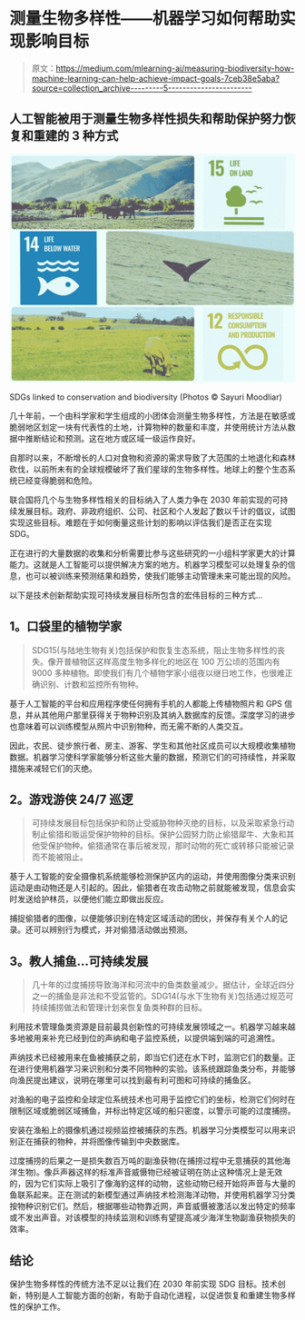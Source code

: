 # 测量生物多样性——机器学习如何帮助实现影响目标

> 原文：<https://medium.com/mlearning-ai/measuring-biodiversity-how-machine-learning-can-help-achieve-impact-goals-7ceb38e5aba?source=collection_archive---------5----------------------->

## 人工智能被用于测量生物多样性损失和帮助保护努力恢复和重建的 3 种方式

![](img/4c0b8dc39408415ab75d9488a8e01907.png)

SDGs linked to conservation and biodiversity (Photos © Sayuri Moodliar)

几十年前，一个由科学家和学生组成的小团体会测量生物多样性，方法是在敏感或脆弱地区划定一块有代表性的土地，计算物种的数量和丰度，并使用统计方法从数据中推断结论和预测。这在地方或区域一级运作良好。

自那时以来，不断增长的人口对食物和资源的需求导致了大范围的土地退化和森林砍伐，以前所未有的全球规模破坏了我们星球的生物多样性。地球上的整个生态系统已经变得脆弱和危险。

联合国将几个与生物多样性相关的目标纳入了人类力争在 2030 年前实现的可持续发展目标。政府、非政府组织、公司、社区和个人发起了数以千计的倡议，试图实现这些目标。难题在于如何衡量这些计划的影响以评估我们是否正在实现 SDG。

正在进行的大量数据的收集和分析需要比参与这些研究的一小组科学家更大的计算能力。这就是人工智能可以提供解决方案的地方。机器学习模型可以处理复杂的信息，也可以被训练来预测结果和趋势，使我们能够主动管理未来可能出现的风险。

以下是技术创新帮助实现可持续发展目标所包含的宏伟目标的三种方式…

## **1。口袋里的植物学家**

> SDG15(与陆地生物有关)包括保护和恢复生态系统，阻止生物多样性的丧失。像开普植物区这样高度生物多样化的地区在 100 万公顷的范围内有 9000 多种植物。即使我们有几个植物学家小组夜以继日地工作，也很难正确识别、计数和监控所有物种。

基于人工智能的平台和应用程序使任何拥有手机的人都能上传植物照片和 GPS 信息，并从其他用户那里获得关于物种识别及其纳入数据库的反馈。深度学习的进步也意味着可以训练模型从照片中识别物种，而无需不断的人类交互。

因此，农民、徒步旅行者、房主、游客、学生和其他社区成员可以大规模收集植物数据。机器学习使科学家能够分析这些大量的数据，预测它们的可持续性，并采取措施来减轻它们的灭绝。

## **2。游戏游侠 24/7 巡逻**

> 可持续发展目标包括保护和防止受威胁物种灭绝的目标，以及采取紧急行动制止偷猎和贩运受保护物种的目标。保护公园努力防止偷猎犀牛、大象和其他受保护物种。偷猎通常在事后被发现，那时动物的死亡或转移只能被记录而不能被阻止。

基于人工智能的安全摄像机系统能够检测保护区内的运动，并使用图像分类来识别运动是由动物还是人引起的。因此，偷猎者在攻击动物之前就能被发现，信息会实时发送给护林员，以便他们能立即做出反应。

捕捉偷猎者的图像，以便能够识别在特定区域活动的团伙，并保存有关个人的记录。还可以辨别行为模式，并对偷猎活动做出预测。

## **3。教人捕鱼…可持续发展**

> 几十年的过度捕捞导致海洋和河流中的鱼类数量减少。据估计，全球近四分之一的捕鱼是非法和不受监管的。SDG14(与水下生物有关)包括通过规范可持续捕捞做法和管理计划来恢复鱼类种群的目标。

利用技术管理鱼类资源是目前最具创新性的可持续发展领域之一。机器学习越来越多地被用来补充已经到位的声纳和电子监控系统，以提供端到端的可追溯性。

声纳技术已经被用来在鱼被捕获之前，即当它们还在水下时，监测它们的数量。正在进行使用机器学习来识别和分类不同物种的实验。该系统跟踪鱼类分布，并能够向渔民提出建议，说明在哪里可以找到最有利可图和可持续的捕鱼区。

对渔船的电子监控和全球定位系统技术也可用于监控它们的坐标，检测它们何时在限制区域或脆弱区域捕鱼，并标出特定区域的船只密度，以警示可能的过度捕捞。

安装在渔船上的摄像机通过视频监控被捕获的东西。机器学习分类模型可以用来识别正在捕获的物种，并将图像传输到中央数据库。

过度捕捞的后果之一是损失数百万吨的副渔获物(在捕捞过程中无意捕获的其他海洋生物)。像乒声器这样的标准声音威慑物已经被证明在防止这种情况上是无效的，因为它们实际上吸引了像海豹这样的动物，这些动物已经开始将声音与大量的鱼联系起来。正在测试的新模型通过声纳技术检测海洋动物，并使用机器学习分类按物种识别它们。然后，根据哪些动物靠近网，声音威慑被激活以发出特定的频率或不发出声音。对该模型的持续监测和训练有望提高减少海洋生物副渔获物损失的效率。

## 结论

保护生物多样性的传统方法不足以让我们在 2030 年前实现 SDG 目标。技术创新，特别是人工智能方面的创新，有助于自动化进程，以促进恢复和重建生物多样性的保护工作。